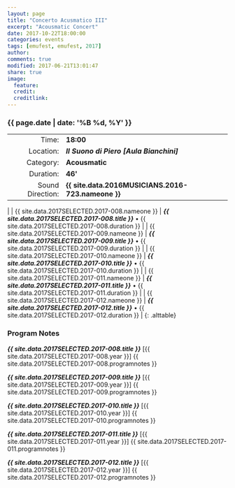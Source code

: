 ```yaml
---
layout: page
title: "Concerto Acusmatico III"
excerpt: "Acousmatic Concert"
date: 2017-10-22T18:00:00
categories: events
tags: [emufest, emufest, 2017]
author:
comments: true
modified: 2017-06-21T13:01:47
share: true
image:
  feature:
  credit:
  creditlink:
---
```


### {{ page.date | date: '%B %d, %Y' }}

|  |  |
|------------:|:------------|
| Time: | **18:00** |
| Location: | ***Il Suono di Piero [Aula Bianchini]*** |
| Category: | **Acousmatic** |
| Duration: | **46'** |
| Sound Direction: | **{{ site.data.2016MUSICIANS.2016-723.nameone }}** |
|
| {{ site.data.2017SELECTED.2017-008.nameone }} | ***{{ site.data.2017SELECTED.2017-008.title }}*** • {{ site.data.2017SELECTED.2017-008.duration }} |
| {{ site.data.2017SELECTED.2017-009.nameone }} | ***{{ site.data.2017SELECTED.2017-009.title }}*** • {{ site.data.2017SELECTED.2017-009.duration }} |
| {{ site.data.2017SELECTED.2017-010.nameone }} | ***{{ site.data.2017SELECTED.2017-010.title }}*** • {{ site.data.2017SELECTED.2017-010.duration }} |
| {{ site.data.2017SELECTED.2017-011.nameone }} | ***{{ site.data.2017SELECTED.2017-011.title }}*** • {{ site.data.2017SELECTED.2017-011.duration }} |
| {{ site.data.2017SELECTED.2017-012.nameone }} | ***{{ site.data.2017SELECTED.2017-012.title }}*** • {{ site.data.2017SELECTED.2017-012.duration }} |
{: .alttable}

### Program Notes

***{{ site.data.2017SELECTED.2017-008.title }}*** [{{ site.data.2017SELECTED.2017-008.year }}] {{ site.data.2017SELECTED.2017-008.programnotes }}

***{{ site.data.2017SELECTED.2017-009.title }}*** [{{ site.data.2017SELECTED.2017-009.year }}] {{ site.data.2017SELECTED.2017-009.programnotes }}

***{{ site.data.2017SELECTED.2017-010.title }}*** [{{ site.data.2017SELECTED.2017-010.year }}] {{ site.data.2017SELECTED.2017-010.programnotes }}

***{{ site.data.2017SELECTED.2017-011.title }}*** [{{ site.data.2017SELECTED.2017-011.year }}] {{ site.data.2017SELECTED.2017-011.programnotes }}

***{{ site.data.2017SELECTED.2017-012.title }}*** [{{ site.data.2017SELECTED.2017-012.year }}] {{ site.data.2017SELECTED.2017-012.programnotes }}
